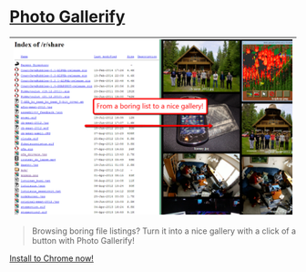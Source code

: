 # [Photo Gallerify](https://chrome.google.com/webstore/detail/photo-gallerify/liognlajafcooaeknecphpkfaafgkgna)
| <img src="gfx/screenshot1.png" width="690" alt="screenshot" title="See it in action!"/> |
|-----------------------------------------------------------------------------------------|
> Browsing boring file listings? Turn it into a nice gallery with a click of a button with Photo Gallerify!

[Install to Chrome now!](https://chrome.google.com/webstore/detail/photo-gallerify/liognlajafcooaeknecphpkfaafgkgna)
